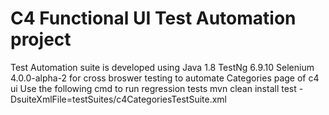 # C4 Functional UI Test Automation project

Test Automation suite is developed using 
Java 1.8 TestNg 6.9.10 Selenium 4.0.0-alpha-2 for cross broswer testing to automate Categories page of c4 ui
Use the following cmd to run regression tests
mvn clean install test -DsuiteXmlFile=testSuites/c4CategoriesTestSuite.xml

